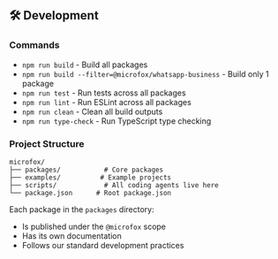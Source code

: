 ## 🛠️ Development

### Commands

- `npm run build` - Build all packages
- `npm run build --filter=@microfox/whatsapp-business` - Build only 1 package
- `npm run test` - Run tests across all packages
- `npm run lint` - Run ESLint across all packages
- `npm run clean` - Clean all build outputs
- `npm run type-check` - Run TypeScript type checking

### Project Structure

```
microfox/
├── packages/           # Core packages
├── examples/          # Example projects
├── scripts/            # All coding agents live here
└── package.json      # Root package.json
```

Each package in the `packages` directory:

- Is published under the `@microfox` scope
- Has its own documentation
- Follows our standard development practices
